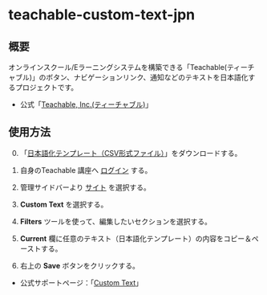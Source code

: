 # teachable-custom-text-jpn

## 概要
オンラインスクール/Eラーニングシステムを構築できる「Teachable(ティーチャブル)」のボタン、ナビゲーションリンク、通知などのテキストを日本語化するプロジェクトです。

* 公式「[Teachable, Inc.(ティーチャブル)](https://teachable.com/)」

## 使用方法
0. 「[日本語化テンプレート（CSV形式ファイル）]()」をダウンロードする。

1. 自身のTeachable 講座へ [ログイン](https://support.teachable.com/hc/en-us/articles/219852747-Logging-Into-Your-Teachable-School) する。
2. 管理サイドバーより [サイト](https://support.teachable.com/hc/en-us/articles/223117527-Site) を選択する。
3. **Custom Text** を選択する。
4. **Filters** ツールを使って、編集したいセクションを選択する。
5. **Current** 欄に任意のテキスト（日本語化テンプレート）の内容をコピー＆ペーストする。
6. 右上の **Save** ボタンをクリックする。

* 公式サポートページ：「[Custom Text](https://support.teachable.com/hc/en-us/articles/222960527-Custom-Text)」
